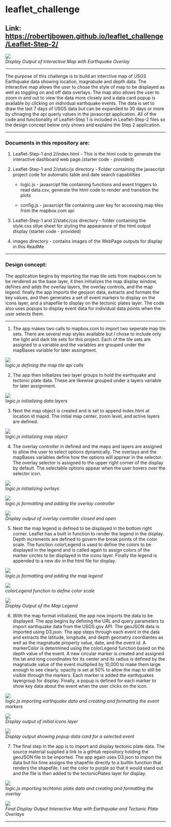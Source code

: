 # leaflet_challenge


## Link: https://robertjbowen.github.io/leaflet_challenge/Leaflet-Step-2/

<p>
    <img src="https://github.com/robertjbowen/leaflet_challenge/blob/main/images/Picture12.png"/>
    <br>
    <em>Display Output of Interactive Map with Earthquake Overlay</em>
</p> 

***

The purpose of this challenge is to build an interctive map of USGS Earthquake data showing location, magnatude and depth data. The interactive map allows the user to chose the style of map to be displayed as well as toggling on and off data overlays. The map also allows the user to zoom in and out to view the data more closely and a data card popup is available by clicking on individual earthquake events. The data is set to draw the last 7 days of USGS data but can be expanded to 30 days or more by chnaging the api querly values in the javascript application. All of the code and functionality of Leaflet-Step 1 is included in Leaflet-Step-2 files so the design concept below only shows and explains the Step 2 application.

***

### Documents in this repository are:

1. Leaflet-Step-1 and 2/index.html - This is the html code to generate the interactive dashboard web page.(starter code - provided)


2. Leaflet-Step-1 and 2/static/js directory - Folder containing the javascript project code for automatic table and date search capabilities
	
	* logic.js - javasrcipt file containing functions and event triggers to read data.csv, generate the html code to render and transition the plots 

	* config.js - javasrcipt file containing user key for accessing map tiles from the mapbox.com api


3. Leaflet-Step-1 and 2/static/css directory - folder containing the style.css stlye sheet for styling the appearance of the html output display (starter code - provided)


4. images directory - contains images of the WebPage outputs for display in this ReadMe

***

### Design concept:

The application begins by importing the map tile sets from mapbox.com to be rendered as the base layer, it then initializes the map display window, defines and adds the overlay layers, the overlay controls, and the map legend. finally the app imports the geojson data, extracts and formats the key values, and then generates a set of event markers to display on the icons layer, and a shapefile to display on the tectonic plates layer. The code also uses popups to display event data for individual data points when the user selects them.

***

1. The app makes two calls to mapbox.com to import two seperate map tile sets. There are several map styles available but I chose to include only the light and dark tile sets for this project. Each of the tile sets are assigned to a variable and the variables are grouped under the mapBases variable for later assingment.

<p>
    <img src="https://github.com/robertjbowen/leaflet_challenge/blob/main/images/Picture1.png"/>
    <br>
    <em>logic.js defining the map tile api calls</em>
</p>

2. The app then initializes two layer groups to hold the earthquake and tectonic plate data. These are likewise grouped under a layers variable for later assignment.

<p>
    <img src="https://github.com/robertjbowen/leaflet_challenge/blob/main/images/Picture2.png"/>
    <br>
    <em>logic.js initializing data layers</em>
</p>

3. Next the map object is created and is set to append index.html at location id mapid. The initial map center, zoom level, and active layers are defined.

<p>
    <img src="https://github.com/robertjbowen/leaflet_challenge/blob/main/images/Picture3.png"/>
    <br>
    <em>logic.js initializing map object</em>
</p> 

4. The overlay controller in defined and the maps and layers are assigned to allow the user to select options dynamically. The overlays and the mapBases variables define how the options will apprear in the selector. The overlay selector is assigned to the upper right corner of the display by default. The selectable options appear when the user hovers over the selector icon.

<p>
    <img src="https://github.com/robertjbowen/leaflet_challenge/blob/main/images/Picture4.png"/>
    <br>
    <em>logic.js initializing ovrlays</em>
</p> 

<p>
    <img src="https://github.com/robertjbowen/leaflet_challenge/blob/main/images/Picture5.png"/>
    <br>
    <em>logic.js formatting and adding the overlay controller</em>
</p>  

<p>
     <img src="https://github.com/robertjbowen/leaflet_challenge/blob/main/images/Picture15.png"/>
    <br>
    <em>Display output of overlay controller closed and open</em>
</p> 

5. Next the map legend is defined to be displayed in the bottom right corner. Leaflet has a built in function to render the legend in the display. Depth increments are defined to govern the break points of the color scale. The function colorLegend is used to define the colors to be displayed in the legend and is called again to assign colors of the marker circles to be displayed in the icons layer. Finally the legend is appended to a new div in the html file for display.

<p>
    <img src="https://github.com/robertjbowen/leaflet_challenge/blob/main/images/Picture6.png"/>
    <br>
    <em>logic.js formatting and adding the map legend</em>
</p>  

<p>
    <img src="https://github.com/robertjbowen/leaflet_challenge/blob/main/images/Picture7.png"/>
    <br>
    <em>colorLegend function to define color scale</em>
</p> 

<p>
    <img src="https://github.com/robertjbowen/leaflet_challenge/blob/main/images/Picture14.png"/>
    <br>
    <em>Display Output of the Map Legend</em>
</p> 

6. With the map format initialized, the app now imports the data to be displayed. The app begins by defining the URL and query parameters to import earthquake data from the USGS.gov API. The geoJSON data is imported using D3.json. The app steps through each event in the data and extracts the latitude, longitude, and depth geometry coordiantes as well as the magnatude property value, date, and the event id. A markerColor is determined using the colorLegend function based on the depth value of the event. A new circular marker is created and assigned the lat and long coordinates for its center and its radius is defined by the magnatude value of the event multiplied by 10,000 to make them large enough to see clearly. opacity is set at 50% to allow the map to still be visible through the markers. Each marker is added the earthquakes layergroup for display. Finally, a popup is defined for each marker to show key data about the event when the user clicks on the icon.

<p>
    <img src="https://github.com/robertjbowen/leaflet_challenge/blob/main/images/Picture8.png"/>
    <br>
    <em>logic.js importing earthquake data and creating and formatting the event markers</em>
</p>  

<p>
    <img src="https://github.com/robertjbowen/leaflet_challenge/blob/main/images/Picture11.png"/>
    <br>
    <em>Display output of initial icons layer</em>
</p> 

<p>
    <img src="https://github.com/robertjbowen/leaflet_challenge/blob/main/images/Picture16.png"/>
    <br>
    <em>Display output showing popup data card for a selected event</em>
</p> 

7. The final step in the app is to import and display tectonic plate data. The source material supplied a link to a gitHub repository holding the geoJSON file to be imported. The app again uses D3.json to import the data but his time assigns the shapefile directly to a builtin function that renders the shapefile. I set the color to purple so that it would stand out and the file is then added to the tectonicPlates layer for display.

<p>
    <img src="https://github.com/robertjbowen/leaflet_challenge/blob/main/images/Picture9.png"/>
    <br>
    <em>logic.js importing techtonic plate data and creating and formatting the overlay</em>
</p> 

<p>
    <img src="https://github.com/robertjbowen/leaflet_challenge/blob/main/images/Picture10.png"/>
    <br>
    <em>Final Display Output Interactive Map with Earthquake and Tectonic Plate Overlays</em>
</p>

***
